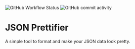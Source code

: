 ![GitHub Workflow Status](https://img.shields.io/github/workflow/status/Aakash1103Jha/json-prettifier/Build?style=for-the-badge) ![GitHub commit activity](https://img.shields.io/github/commit-activity/w/Aakash1103Jha/json-prettifier?style=for-the-badge)

# JSON Prettifier

A simple tool to format and make your JSON data look pretty.
